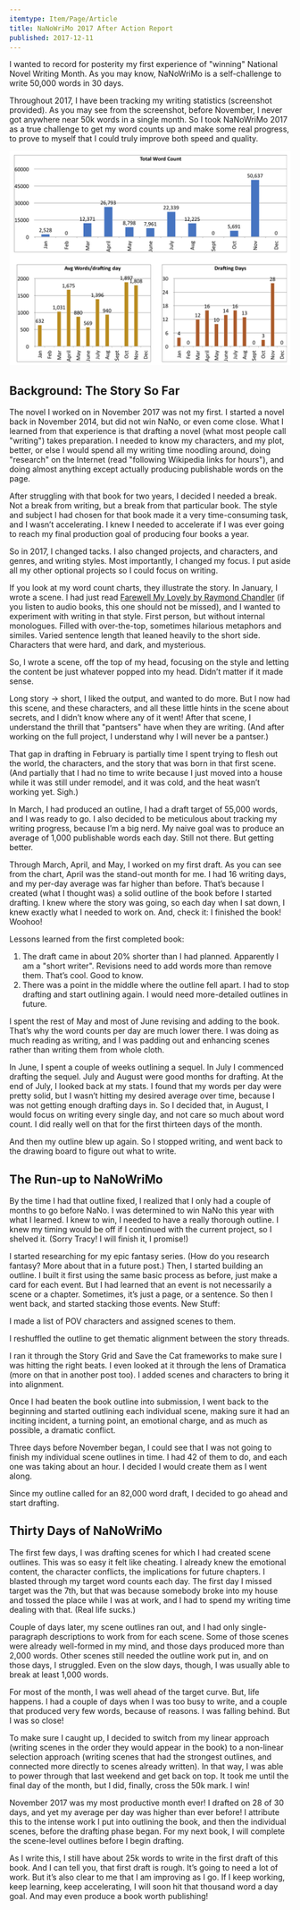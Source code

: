 ```yaml
---
itemtype: Item/Page/Article
title: NaNoWriMo 2017 After Action Report
published: 2017-12-11
---
```


I wanted to record for posterity my first experience of "winning" National Novel
Writing Month. As you may know, NaNoWriMo is a self-challenge to write 50,000
words in 30 days.

Throughout 2017, I have been tracking my writing statistics (screenshot
provided). As you may see from the screenshot, before November, I never got
anywhere near 50k words in a single month. So I took NaNoWriMo 2017 as a true
challenge to get my word counts up and make some real progress, to prove to
myself that I could truly improve both speed and quality.

<p><img src="WordChar2017-11.png" alt="Chart showing words written by month" /></p>
<!--more-->
<h2>Background: The Story So Far</h2>

The novel I worked on in November 2017 was not my first. I started a novel back
in November 2014, but did not win NaNo, or even come close. What I learned from
that experience is that drafting a novel (what most people call "writing") takes
preparation. I needed to know my characters, and my plot, better, or else I
would spend all my writing time noodling around, doing "research" on the
Internet (read "following Wikipedia links for hours"), and doing almost anything
except actually producing publishable words on the page.

After struggling with that book for two years, I decided I needed a break. Not a
break from writing, but a break from that particular book. The style and subject
I had chosen for that book made it a very time-consuming task, and I wasn’t
accelerating. I knew I needed to accelerate if I was ever going to reach my
final production goal of producing four books a year.

So in 2017, I changed tacks. I also changed projects, and characters, and
genres, and writing styles. Most importantly, I changed my focus. I put aside
all my other optional projects so I could focus on writing.

If you look at my word count charts, they illustrate the story. In January, I
wrote a scene. I had just read <a href="http://amzn.to/2nT1PnK">Farewell My
Lovely by Raymond Chandler</a> (if you listen to audio books, this one should
not be missed), and I wanted to experiment with writing in that style. First
person, but without internal monologues. Filled with over-the-top, sometimes
hilarious metaphors and similes. Varied sentence length that leaned heavily to
the short side. Characters that were hard, and dark, and mysterious.

So, I wrote a scene, off the top of my head, focusing on the style and letting
the content be just whatever popped into my head. Didn’t matter if it made
sense.

Long story -&gt; short, I liked the output, and wanted to do more. But I now had
this scene, and these characters, and all these little hints in the scene about
secrets, and I didn’t know where any of it went! After that scene, I understand
the thrill that "pantsers" have when they are writing. (And after working on the
full project, I understand why I will never be a pantser.)

That gap in drafting in February is partially time I spent trying to flesh out
the world, the characters, and the story that was born in that first scene. (And
partially that I had no time to write because I just moved into a house while it
was still under remodel, and it was cold, and the heat wasn’t working yet.
Sigh.)

In March, I had produced an outline, I had a draft target of 55,000 words, and I
was ready to go. I also decided to be meticulous about tracking my writing
progress, because I’m a big nerd. My naive goal was to produce an average of
1,000 publishable words each day. Still not there. But getting better.

Through March, April, and May, I worked on my first draft. As you can see from
the chart, April was the stand-out month for me. I had 16 writing days, and my
per-day average was far higher than before. That’s because I created (what I
thought was) a solid outline of the book before I started drafting. I knew where
the story was going, so each day when I sat down, I knew exactly what I needed
to work on. And, check it: I finished the book! Woohoo!

Lessons learned from the first completed book:

<ol>
    <li>The draft came in about 20% shorter than I had planned. Apparently I am
    a "short writer". Revisions need to add words more than remove them. That’s
    cool. Good to know.</li>
    <li>There was a point in the middle where the outline fell apart. I had
    to stop drafting and start outlining again. I would need more-detailed
    outlines in future.</li>
</ol>

I spent the rest of May and most of June revising and adding to the
book. That’s why the word counts per day are much lower there. I was
doing as much reading as writing, and I was padding out and enhancing
scenes rather than writing them from whole cloth.

In June, I spent a couple of weeks outlining a sequel. In July I
commenced drafting the sequel. July and August were good months for
drafting. At the end of July, I looked back at my stats. I found that my
words per day were pretty solid, but I wasn’t hitting my desired average
over time, because I was not getting enough drafting days in. So I
decided that, in August, I would focus on writing every single day, and
not care so much about word count. I did really well on that for the
first thirteen days of the month.

And then my outline blew up again. So I stopped writing, and went back
to the drawing board to figure out what to write.

<h2>The Run-up to NaNoWriMo</h2>

By the time I had that outline fixed, I realized that I only had a
couple of months to go before NaNo. I was determined to win NaNo this
year with what I learned. I knew to win, I needed to have a really
thorough outline. I knew my timing would be off if I continued with the
current project, so I shelved it. (Sorry Tracy! I will finish it, I
promise!)

I started researching for my epic fantasy series. (How do you research
fantasy? More about that in a future post.) Then, I started building an
outline. I built it first using the same basic process as before, just
make a card for each event. But I had learned that an event is not
necessarily a scene or a chapter. Sometimes, it’s just a page, or a
sentence. So then I went back, and started stacking those events. New
Stuff:

I made a list of POV characters and assigned scenes to them.

I reshuffled the outline to get thematic alignment between the story
threads.

I ran it through the Story Grid and Save the Cat frameworks to make sure
I was hitting the right beats. I even looked at it through the lens of
Dramatica (more on that in another post too). I added scenes and
characters to bring it into alignment.

Once I had beaten the book outline into submission, I went back to the
beginning and started outlining each individual scene, making sure it
had an inciting incident, a turning point, an emotional charge, and as
much as possible, a dramatic conflict.

Three days before November began, I could see that I was not going to
finish my individual scene outlines in time. I had 42 of them to do, and
each one was taking about an hour. I decided I would create them as I
went along.

Since my outline called for an 82,000 word draft, I decided to go ahead
and start drafting.

<h2>Thirty Days of NaNoWriMo</h2>

The first few days, I was drafting scenes for which I had created scene
outlines. This was so easy it felt like cheating. I already knew the
emotional content, the character conflicts, the implications for future
chapters. I blasted through my target word counts each day. The first
day I missed target was the 7th, but that was because somebody broke
into my house and tossed the place while I was at work, and I had to
spend my writing time dealing with that. (Real life sucks.)

Couple of days later, my scene outlines ran out, and I had only
single-paragraph descriptions to work from for each scene. Some of those
scenes were already well-formed in my mind, and those days produced more
than 2,000 words. Other scenes still needed the outline work put in, and
on those days, I struggled. Even on the slow days, though, I was usually
able to break at least 1,000 words.

For most of the month, I was well ahead of the target curve. But, life
happens. I had a couple of days when I was too busy to write, and a
couple that produced very few words, because of reasons. I was falling
behind. But I was so close!

To make sure I caught up, I decided to switch from my linear approach
(writing scenes in the order they would appear in the book) to a
non-linear selection approach (writing scenes that had the strongest
outlines, and connected more directly to scenes already written). In
that way, I was able to power through that last weekend and get back on
top. It took me until the final day of the month, but I did, finally,
cross the 50k mark. I win!

November 2017 was my most productive month ever! I drafted on 28 of 30
days, and yet my average per day was higher than ever before! I
attribute this to the intense work I put into outlining the book, and
then the individual scenes, before the drafting phase began. For my next
book, I will complete the scene-level outlines before I begin drafting.

As I write this, I still have about 25k words to write in the first
draft of this book. And I can tell you, that first draft is rough. It’s
going to need a lot of work. But it’s also clear to me that I am
improving as I go. If I keep working, keep learning, keep accelerating,
I will soon hit that thousand word a day goal. And may even produce a
book worth publishing!
